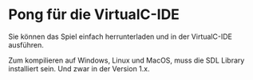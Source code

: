 Pong für die VirtualC-IDE
==============

Sie können das Spiel einfach herrunterladen und in der VirtualC-IDE ausführen.

Zum kompilieren auf Windows, Linux und MacOS, muss die SDL Library installiert sein. Und zwar in der Version 1.x.